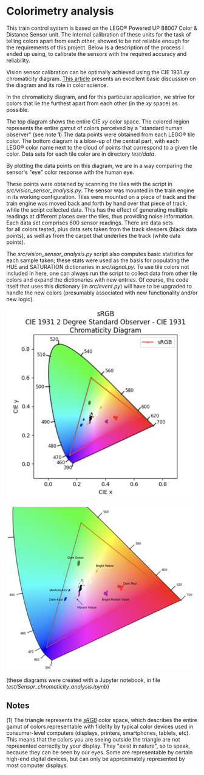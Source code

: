 # Colorimetry analysis

This train control system is based on the LEGO® Powered UP 88007 Color & Distance Sensor
unit. The internal calibration of these units for the task of telling colors apart from each
other, showed to be not reliable enough for the requirements of this project. Below is a 
description of the process I ended up using, to calibrate the sensors with the required 
accuracy and reliability. 

Vision sensor calibration can be optimally achieved using the CIE 1931 _xy_ chromaticity
diagram. [This article](https://en.wikipedia.org/wiki/CIE_1931_color_space)
presents an excellent basic discussion on the diagram and its role in color science.

In the chromaticity diagram, and for this particular application, we strive for 
colors that lie the furthest apart from each other (in the _xy_ space) as possible. 

The top diagram shows the entire CIE _xy_ color space. The colored region represents the
entire gamut of colors perceived by a "standard human observer" (see note **1**) The data 
points were obtained from each LEGO® tile color. The bottom diagram is a blow-up of the 
central part, with each LEGO® color name next to the cloud of points that correspond to a
given tile color. Data sets for each tile color are in directory _test/data_.

By plotting the data points on this diagram, we are in a way comparing the sensor's "eye" 
color response with the human eye. 

These points were obtained by scanning the tiles with the script in
_src/vision_sensor_analysis.py_. The sensor was mounted in the train engine in its 
working configuration. Tiles were mounted on a piece of track and the train engine was 
moved back and forth by hand over that piece of track, while the script collected data. This 
has the effect of generating multiple readings at different places over the tiles, thus 
providing noise information. Each data set comprises 600 sensor readings. There are data sets  
for all colors tested, plus data sets taken from the track sleepers (black data points), as 
well as from the carpet that underlies the track (white data points). 

The _src/vision_sensor_analysis.py_ script also computes basic statistics for each sample 
taken; these stats were used as the basis for populating the HUE and SATURATION 
dictionaries in _src/signal.py_. To use tile colors not included in here, one can always 
run the script to collect data from other tile colors and expand the dictionaries with 
new entries. Of course, the code itself that uses this dictionary (in _src/event.py_) will
have to be upgraded to handle the new colors (presumably associated with new 
functionality and/or new logic). 

<img src="pics/CIE_1.jpeg" width="700"></img>

<img src="pics/CIE_2.jpeg" width="1000"></img>

(these diagrams were created with a Jupyter notebook, in file 
_test/Sensor_chromaticity_analysis.ipynb_)

## Notes

(**1**) The triangle represents the [_sRGB_](https://en.wikipedia.org/wiki/SRGB#:~:text=sRGB%20is%20a%20standard%20RGB,%2D2%2D1%3A1999.)
color space, which describes the entire gamut of colors representable with fidelity
by typical color devices used in consumer-level computers (displays, printers, smartphones,
tablets, etc). This means that the colors you are seeing outside the triangle are not 
represented correctly by your display. They "exist in nature", so to speak, because they
can be seen by our eyes. Some are representable by certain high-end digital devices, 
but can only be approximately represented by most computer displays.


